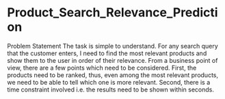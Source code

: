 # Product_Search_Relevance_Prediction

Problem Statement
The task is simple to understand. For any search query that the customer enters, I need to find the most relevant products and show them to the user in order of their relevance. From a business point of view, there are a few points which need to be considered. First, the products need to be ranked, thus, even among the most relevant products, we need to be able to tell which one is more relevant. Second, there is a time constraint involved i.e. the results need to be shown within seconds.
